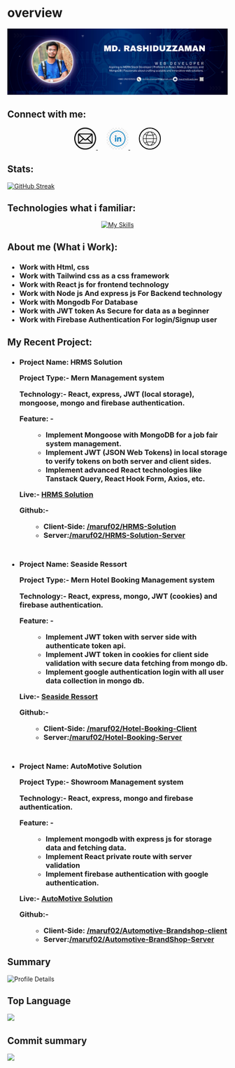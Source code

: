 # overview

![Banner Image](/Images/banner.png)

## Connect with me:

<div align="center">
   <a href="mailto:rashiduzzaman99@gmail.com" style="margin-right: 20px;">
    <img src="./Images/email.png" alt="email Image" width="50" height="50" style="border-radius: 20px;">
  </a>
  <a href="https://www.linkedin.com/in/marufk20/" style="margin-right: 20px;" target="_blank">
    <img src="./Images/linkdin.jpg" alt="linkdin Image" width="50" height="50" style="border-radius: 20px;">
  </a>
  <a href="https://maruf-k20.web.app/" target="_blank">
    <img src="./Images/portfolio.jpg" alt="Banner Image" width="50" height="50" style="border-radius: 20px;">
  </a>
</div>

## Stats:

[![GitHub Streak](https://github-readme-streak-stats.herokuapp.com?user=maruf02&theme=transparent&card_width=700)](https://git.io/streak-stats)

## Technologies what i familiar:

<div align="center margin-x:auto">
   <div style="display: flex; flex-wrap: wrap; justify-content: center;">
  <a href="https://skillicons.dev">
    <img src="https://skillicons.dev/icons?i=js,ts,tailwind,react,redux,nodejs,expressjs,nextjs,mongo,postgres,prisma,html,css,github,firebase,figma,postman" alt="My Skills">
  </a>
</div>
</div>

## About me (What i Work):

<div>

  <h3>
  <ul>
  <li>Work with Html, css</li>
  <li>Work with Tailwind css as a css framework</li>
  <li>Work with React js for frontend technology</li>
  <li>Work with Node js And express js For Backend technology</li>
  <li>Work with Mongodb For Database</li>
  <li>Work with JWT token As Secure for data as a beginner</li>
  <li>Work with Firebase Authentication For login/Signup user</li>
  </ul>
  </h3>
</div>

## My Recent Project:

<div>

  <h3>
  <ul>
  <li><b>Project Name: HRMS Solution</b></li>
  <p><b>Project Type</b>:- Mern Management system</p>
  <p><b>Technology</b>:- React, express, JWT (local storage), mongoose, mongo and firebase authentication.</p>
  <p><b>Feature:</b> -
        <div style='padding-left: 5px;'>
        <ul style='padding-left: 55px;'>
            <li>Implement Mongoose with MongoDB for a job fair system management.</li>
            <li>Implement JWT (JSON Web Tokens) in local storage to verify tokens on both server and client sides.</li>
            <li>Implement advanced React technologies like Tanstack Query, React Hook Form, Axios, etc.</li>
        </ul>
        </div>

  </p>
  <p>Live:- 
  <a href="https://hrms-solution.web.app/">HRMS Solution</a>
  </p>
  <p>Github:- <ul></ul>
  <ul style='padding-left: 55px;'><li>Client-Side: <a href="https://github.com/maruf02/HRMS-Solution">/maruf02/HRMS-Solution</a>
            </li>
            <li>Server:<a href="https://github.com/maruf02/HRMS-Solution-Server">/maruf02/HRMS-Solution-Server</a></li> 
            </ul>
  
               
  </p>

   <li style='padding-top:30px'><b>Project Name: Seaside Ressort</b></li>
    <p><b>Project Type</b>:- Mern Hotel Booking Management system</p>
  <p><b>Technology</b>:- React, express, mongo, JWT (cookies) and firebase authentication.</p>
  <p><b>Feature:</b> -
        <div style='padding-left: 5px;'>
        <ul style='padding-left: 55px;'>
            <li>Implement JWT token with server side with authenticate token api.</li>
            <li>Implement JWT token in cookies for client side validation with secure data
fetching from mongo db.</li>
            <li>Implement google authentication login with all user data collection in mongo db.</li>
        </ul>
        </div>

  </p>
  <p>Live:- 
  <a href="https://hotelbook-system.web.app/">Seaside Ressort</a>
  </p>
  <p>Github:- <ul></ul>
  <ul style='padding-left: 55px;'><li>Client-Side: <a href="https://github.com/maruf02/Hotel-Booking-Client">/maruf02/Hotel-Booking-Client</a>
            </li>
            <li>Server:<a href="https://github.com/maruf02/Hotel-Booking-Server">/maruf02/Hotel-Booking-Server</a></li> 
            </ul>
  
               
  </p>

  <li style='padding-top:30px'><b>Project Name: AutoMotive Solution</b></li>
    <p><b>Project Type</b>:- Showroom Management system</p>
  <p><b>Technology</b>:- React, express, mongo and firebase authentication.</p>
  <p><b>Feature:</b> -
        <div style='padding-left: 5px;'>
        <ul style='padding-left: 55px;'>
            <li>Implement mongodb with express js for storage data and fetching data.</li>
            <li>Implement React private route with server validation</li>
            <li>Implement firebase authentication with google authentication.</li>
        </ul>
        </div>

  </p>
  <p>Live:- 
  <a href="https://autocar-client.web.app/">AutoMotive Solution</a>
  </p>
  <p>Github:- <ul></ul>
  <ul style='padding-left: 55px;'><li>Client-Side: <a href="https://github.com/maruf02/Automotive-Brandshop-client">/maruf02/Automotive-Brandshop-client</a>
            </li>
            <li>Server:<a href="https://github.com/maruf02/Automotive-BrandShop-Server">/maruf02/Automotive-BrandShop-Server</a></li> 
            </ul>
  
               
  </p>
  </ul>
  </h3>
</div>

## Summary

![Profile Details](http://github-profile-summary-cards.vercel.app/api/cards/profile-details?username=maruf02&theme=default)

## Top Language

![](http://github-profile-summary-cards.vercel.app/api/cards/most-commit-language?username=maruf02&theme=default)

<!-- ## Total Stats

![](http://github-profile-summary-cards.vercel.app/api/cards/stats?username=maruf02&theme=default) -->

## Commit summary

![](http://github-profile-summary-cards.vercel.app/api/cards/productive-time?username=maruf02&theme=default&utcOffset=8)

<!-- **maruf02/maruf02** is a ✨ _special_ ✨ repository because its `README.md` (this file) appears on your GitHub profile.

Here are some ideas to get you started:

- 🔭 I’m currently working on ...
- 🌱 I’m currently learning ...
- 👯 I’m looking to collaborate on ...
- 🤔 I’m looking for help with ...
- 💬 Ask me about ...
- 📫 How to reach me: ...
- 😄 Pronouns: ...
- ⚡ Fun fact: ... -->

